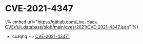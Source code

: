 # CVE-2021-4347
{% embed url="https://github.com/Live-Hack-CVE/full_database/blob/main/cves/2021/CVE-2021-4347.json" %}

* cxaqhq ~> [CVE-2021-43471](https://www.alice-snow.ru/2021/database/cve-2021-4347/cve-2021-43471-cxaqhq)